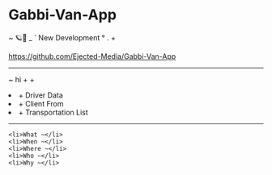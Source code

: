# Gabbi-Van-App
~ 🪐🦭 _ ` New Development ° . + 

https://github.com/Ejected-Media/Gabbi-Van-App

--- 
~ hi
+ 
+


<li>+ Driver Data</li>
<li>+ Client From</li>
<li>+ Transportation List</li>

--- 


    <li>What ~</li>
    <li>When ~</li>
    <li>Where ~</li>
    <li>Who ~</li>
    <li>Why ~</li>
    
    
